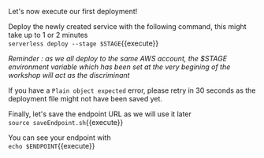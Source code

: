 Let's now execute our first deployment!

Deploy the newly created service with the following command, this might take up to 1 or 2 minutes  
`serverless deploy --stage $STAGE`{{execute}}

*Reminder : as we all deploy to the same AWS account, the $STAGE environment variable which has been set at the very begining of the workshop will act as the discriminant*

If you have a `Plain object expected` error, please retry in 30 seconds as the deployment file might not have been saved yet.

Finally, let's save the endpoint URL as we will use it later  
`source saveEndpoint.sh`{{execute}}

You can see your endpoint with  
`echo $ENDPOINT`{{execute}}
